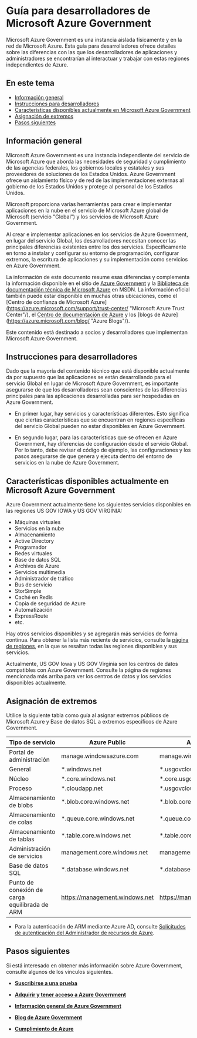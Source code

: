 <properties 
	pageTitle="Guía para desarrolladores de Azure Government" 
	description="Esto proporciona una comparación de funciones e instrucciones sobre cómo desarrollar aplicaciones para la administración de Azure" 
	services="" 
	cloud="gov"
	documentationCenter="" 
	authors="Joharve2" 
	manager="Chrisnie" 
	editor=""/>

<tags 
	ms.service="multiple" 
	ms.devlang="na" 
	ms.topic="article" 
	ms.tgt_pltfrm="na" 
	ms.workload="azure-government" 
	ms.date="10/29/2015" 
	ms.author="jharve"/>


#  Guía para desarrolladores de Microsoft Azure Government 

<p> Microsoft Azure Government es una instancia aislada físicamente y en la red de Microsoft Azure. Esta guía para desarrolladores ofrece detalles sobre las diferencias con las que los desarrolladores de aplicaciones y administradores se encontrarían al interactuar y trabajar con estas regiones independientes de Azure.

<!--Table of contents for topic, the words in brackets must match the heading wording exactly-->


## En este tema


+ [Información general](#Overview)
+ [Instrucciones para desarrolladores](#Guidance)
+ [Características disponibles actualmente en Microsoft Azure Government](#Features)
+ [Asignación de extremos](#Endpoint)
+ [Pasos siguientes](#next)


## <a name="Overview"></a>Información general

Microsoft Azure Government es una instancia independiente del servicio de Microsoft Azure que aborda las necesidades de seguridad y cumplimiento de las agencias federales, los gobiernos locales y estatales y sus proveedores de soluciones de los Estados Unidos. Azure Government ofrece un aislamiento físico y de red de las implementaciones externas al gobierno de los Estados Unidos y protege al personal de los Estados Unidos.

Microsoft proporciona varias herramientas para crear e implementar aplicaciones en la nube en el servicio de Microsoft Azure global de Microsoft (servicio "Global") y los servicios de Microsoft Azure Government.

Al crear e implementar aplicaciones en los servicios de Azure Government, en lugar del servicio Global, los desarrolladores necesitan conocer las principales diferencias existentes entre los dos servicios. Específicamente en torno a instalar y configurar su entorno de programación, configurar extremos, la escritura de aplicaciones y su implementación como servicios en Azure Government.

La información de este documento resume esas diferencias y complementa la información disponible en el sitio de [Azure Government](http://www.azure.com/gov "Azure Government") y la [Biblioteca de documentación técnica de Microsoft Azure](http://msdn.microsoft.com/cloud-app-development-msdn "MSDN") en MSDN. La información oficial también puede estar disponible en muchas otras ubicaciones, como el [Centro de confianza de Microsoft Azure](https://azure.microsoft.com/support/trust-center/ "Microsoft Azure Trust Center"/), el [Centro de documentación de Azure](https://azure.microsoft.com/documentation/) y los [blogs de Azure](https://azure.microsoft.com/blog/ "Azure Blogs"/).

Este contenido está destinado a socios y desarrolladores que implementan Microsoft Azure Government.



## <a name="Guidance"></a>Instrucciones para desarrolladores
Dado que la mayoría del contenido técnico que está disponible actualmente da por supuesto que las aplicaciones se están desarrollando para el servicio Global en lugar de Microsoft Azure Government, es importante asegurarse de que los desarrolladores sean conscientes de las diferencias principales para las aplicaciones desarrolladas para ser hospedadas en Azure Government.

- En primer lugar, hay servicios y características diferentes. Esto significa que ciertas características que se encuentran en regiones específicas del servicio Global pueden no estar disponibles en Azure Government.

- En segundo lugar, para las características que se ofrecen en Azure Government, hay diferencias de configuración desde el servicio Global. Por lo tanto, debe revisar el código de ejemplo, las configuraciones y los pasos asegurarse de que genera y ejecuta dentro del entorno de servicios en la nube de Azure Government.


## <a name="Features"></a> Características disponibles actualmente en Microsoft Azure Government
Azure Government actualmente tiene los siguientes servicios disponibles en las regiones US GOV IOWA y US GOV VIRGINIA:

- Máquinas virtuales
- Servicios en la nube
- Almacenamiento
- Active Directory
- Programador
- Redes virtuales
- Base de datos SQL
- Archivos de Azure
- Servicios multimedia
- Administrador de tráfico
- Bus de servicio
- StorSimple
- Caché en Redis
- Copia de seguridad de Azure
- Automatización
- ExpressRoute
- etc.

Hay otros servicios disponibles y se agregarán más servicios de forma continua. Para obtener la lista más reciente de servicios, consulte la [página de regiones](https://azure.microsoft.com/regions/#services), en la que se resaltan todas las regiones disponibles y sus servicios.

Actualmente, US GOV Iowa y US GOV Virginia son los centros de datos compatibles con Azure Government. Consulte la página de regiones mencionada más arriba para ver los centros de datos y los servicios disponibles actualmente.

## <a name="Endpoint"></a>Asignación de extremos

Utilice la siguiente tabla como guía al asignar extremos públicos de Microsoft Azure y Base de datos SQL a extremos específicos de Azure Government.


Tipo de servicio|Azure Public|Azure Government
---|---|---
Portal de administración|manage.windowsazure.com|manage.windowsazure.us
General|*.windows.net|*.usgovcloudapi.net
Núcleo|*.core.windows.net|*.core.usgovcloudapi.net
Proceso|*.cloudapp.net|*.usgovcloudapp.net
Almacenamiento de blobs|*.blob.core.windows.net|	*.blob.core.usgovcloudapi.net
Almacenamiento de colas|*.queue.core.windows.net|*.queue.core.usgovcloudapi.net
Almacenamiento de tablas|*.table.core.windows.net|*.table.core.usgovcloudapi.net
Administración de servicios|management.core.windows.net|management.core.usgovcloudapi.net
Base de datos SQL|*.database.windows.net|*.database.usgovcloudapi.net
Punto de conexión de carga equilibrada de ARM|https://management.windows.net|https://management.usgovcloudapi.net  

* Para la autenticación de ARM mediante Azure AD, consulte [Solicitudes de autenticación del Administrador de recursos de Azure](https://msdn.microsoft.com/library/azure/dn790557.aspx).

## <a name="next"></a>Pasos siguientes

Si está interesado en obtener más información sobre Azure Government, consulte algunos de los vínculos siguientes.

- **[Suscribirse a una prueba](https://azuregov.microsoft.com/trial/azuregovtrial)**

- **[Adquirir y tener acceso a Azure Government](http://azure.com/gov)**

- **[Información general de Azure Government](/azure-government-overview)**

- **[Blog de Azure Government](http://blogs.msdn.com/b/azuregov/)**

- **[Cumplimiento de Azure](https://azure.microsoft.com/support/trust-center/compliance/)**

<!--Anchors-->



<!-- Images. -->

[1]: ./media/azure-government-developer-guide/publisherguide.png


<!--Link references-->
[Link 1 to another azure.microsoft.com documentation topic]: virtual-machines-windows-hero-tutorial.md
[Link 2 to another azure.microsoft.com documentation topic]: web-sites-custom-domain-name.md
[Link 3 to another azure.microsoft.com documentation topic]: storage-whatis-account.md

<!---HONumber=AcomDC_0817_2016-->